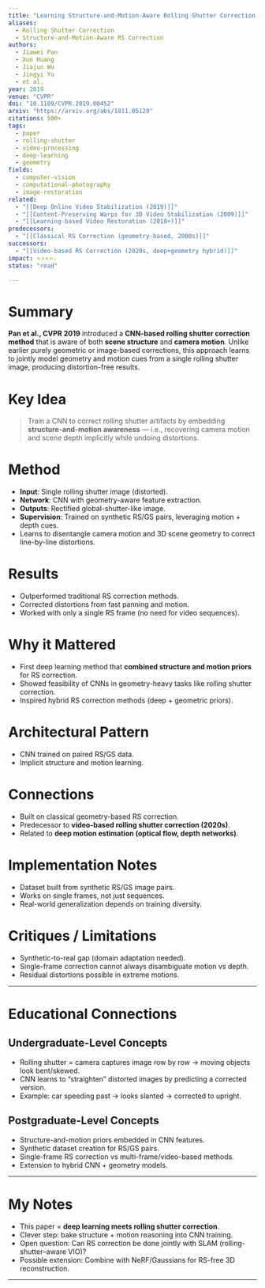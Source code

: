 ```yaml
---
title: "Learning Structure-and-Motion-Aware Rolling Shutter Correction (2019)"
aliases:
  - Rolling Shutter Correction
  - Structure-and-Motion-Aware RS Correction
authors:
  - Jiawei Pan
  - Xun Huang
  - Jiajun Wu
  - Jingyi Yu
  - et al.
year: 2019
venue: "CVPR"
doi: "10.1109/CVPR.2019.00452"
arxiv: "https://arxiv.org/abs/1811.05120"
citations: 500+
tags:
  - paper
  - rolling-shutter
  - video-processing
  - deep-learning
  - geometry
fields:
  - computer-vision
  - computational-photography
  - image-restoration
related:
  - "[[Deep Online Video Stabilization (2019)]]"
  - "[[Content-Preserving Warps for 3D Video Stabilization (2009)]]"
  - "[[Learning-based Video Restoration (2018+)]]"
predecessors:
  - "[[Classical RS Correction (geometry-based, 2000s)]]"
successors:
  - "[[Video-based RS Correction (2020s, deep+geometry hybrid)]]"
impact: ⭐⭐⭐⭐☆
status: "read"

---
```


# Summary
**Pan et al., CVPR 2019** introduced a **CNN-based rolling shutter correction method** that is aware of both **scene structure** and **camera motion**. Unlike earlier purely geometric or image-based corrections, this approach learns to jointly model geometry and motion cues from a single rolling shutter image, producing distortion-free results.

# Key Idea
> Train a CNN to correct rolling shutter artifacts by embedding **structure-and-motion awareness** — i.e., recovering camera motion and scene depth implicitly while undoing distortions.

# Method
- **Input**: Single rolling shutter image (distorted).  
- **Network**: CNN with geometry-aware feature extraction.  
- **Outputs**: Rectified global-shutter-like image.  
- **Supervision**: Trained on synthetic RS/GS pairs, leveraging motion + depth cues.  
- Learns to disentangle camera motion and 3D scene geometry to correct line-by-line distortions.  

# Results
- Outperformed traditional RS correction methods.  
- Corrected distortions from fast panning and motion.  
- Worked with only a single RS frame (no need for video sequences).  

# Why it Mattered
- First deep learning method that **combined structure and motion priors** for RS correction.  
- Showed feasibility of CNNs in geometry-heavy tasks like rolling shutter correction.  
- Inspired hybrid RS correction methods (deep + geometric priors).  

# Architectural Pattern
- CNN trained on paired RS/GS data.  
- Implicit structure and motion learning.  

# Connections
- Built on classical geometry-based RS correction.  
- Predecessor to **video-based rolling shutter correction (2020s)**.  
- Related to **deep motion estimation (optical flow, depth networks)**.  

# Implementation Notes
- Dataset built from synthetic RS/GS image pairs.  
- Works on single frames, not just sequences.  
- Real-world generalization depends on training diversity.  

# Critiques / Limitations
- Synthetic-to-real gap (domain adaptation needed).  
- Single-frame correction cannot always disambiguate motion vs depth.  
- Residual distortions possible in extreme motions.  

---

# Educational Connections

## Undergraduate-Level Concepts
- Rolling shutter = camera captures image row by row → moving objects look bent/skewed.  
- CNN learns to “straighten” distorted images by predicting a corrected version.  
- Example: car speeding past → looks slanted → corrected to upright.  

## Postgraduate-Level Concepts
- Structure-and-motion priors embedded in CNN features.  
- Synthetic dataset creation for RS/GS pairs.  
- Single-frame RS correction vs multi-frame/video-based methods.  
- Extension to hybrid CNN + geometry models.  

---

# My Notes
- This paper = **deep learning meets rolling shutter correction**.  
- Clever step: bake structure + motion reasoning into CNN training.  
- Open question: Can RS correction be done jointly with SLAM (rolling-shutter–aware VIO)?  
- Possible extension: Combine with NeRF/Gaussians for RS-free 3D reconstruction.  

---
